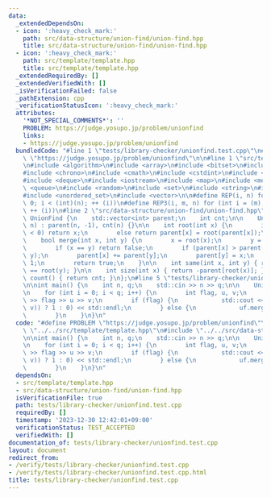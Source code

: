 ```yaml
---
data:
  _extendedDependsOn:
  - icon: ':heavy_check_mark:'
    path: src/data-structure/union-find/union-find.hpp
    title: src/data-structure/union-find/union-find.hpp
  - icon: ':heavy_check_mark:'
    path: src/template/template.hpp
    title: src/template/template.hpp
  _extendedRequiredBy: []
  _extendedVerifiedWith: []
  _isVerificationFailed: false
  _pathExtension: cpp
  _verificationStatusIcon: ':heavy_check_mark:'
  attributes:
    '*NOT_SPECIAL_COMMENTS*': ''
    PROBLEM: https://judge.yosupo.jp/problem/unionfind
    links:
    - https://judge.yosupo.jp/problem/unionfind
  bundledCode: "#line 1 \"tests/library-checker/unionfind.test.cpp\"\n#define PROBLEM\
    \ \"https://judge.yosupo.jp/problem/unionfind\"\n\n#line 1 \"src/template/template.hpp\"\
    \n#include <algorithm>\n#include <array>\n#include <bitset>\n#include <cassert>\n\
    #include <chrono>\n#include <cmath>\n#include <cstdint>\n#include <cstring>\n\
    #include <deque>\n#include <iostream>\n#include <map>\n#include <memory>\n#include\
    \ <queue>\n#include <random>\n#include <set>\n#include <string>\n#include <unordered_map>\n\
    #include <unordered_set>\n#include <vector>\n\n#define REP(i, n) for (int i =\
    \ 0; i < (int)(n); ++ (i))\n#define REP3(i, m, n) for (int i = (m); (i) < (int)(n);\
    \ ++ (i))\n#line 2 \"src/data-structure/union-find/union-find.hpp\"\n\nstruct\
    \ UnionFind {\n    std::vector<int> parent;\n    int cnt;\n\n    UnionFind(int\
    \ n) : parent(n, -1), cnt(n) {}\n\n    int root(int x) {\n        if (parent[x]\
    \ < 0) return x;\n        else return parent[x] = root(parent[x]);\n    }\n\n\
    \    bool merge(int x, int y) {\n        x = root(x);\n        y = root(y);\n\
    \        if (x == y) return false;\n        if (parent[x] > parent[y]) std::swap(x,\
    \ y);\n        parent[x] += parent[y];\n        parent[y] = x;\n        cnt -=\
    \ 1;\n        return true;\n    }\n\n    int same(int x, int y) { return root(x)\
    \ == root(y); }\n\n    int size(int x) { return -parent[root(x)]; }\n\n    int\
    \ count() { return cnt; }\n};\n#line 5 \"tests/library-checker/unionfind.test.cpp\"\
    \n\nint main() {\n    int n, q;\n    std::cin >> n >> q;\n\n    UnionFind uf(n);\n\
    \n    for (int i = 0; i < q; i++) {\n        int flag, u, v;\n        std::cin\
    \ >> flag >> u >> v;\n        if (flag) {\n            std::cout << ((uf.same(u,\
    \ v)) ? 1 : 0) << std::endl;\n        } else {\n            uf.merge(u, v);\n\
    \        }\n    }\n}\n"
  code: "#define PROBLEM \"https://judge.yosupo.jp/problem/unionfind\"\n\n#include\
    \ \"../../src/template/template.hpp\"\n#include \"../../src/data-structure/union-find/union-find.hpp\"\
    \n\nint main() {\n    int n, q;\n    std::cin >> n >> q;\n\n    UnionFind uf(n);\n\
    \n    for (int i = 0; i < q; i++) {\n        int flag, u, v;\n        std::cin\
    \ >> flag >> u >> v;\n        if (flag) {\n            std::cout << ((uf.same(u,\
    \ v)) ? 1 : 0) << std::endl;\n        } else {\n            uf.merge(u, v);\n\
    \        }\n    }\n}\n"
  dependsOn:
  - src/template/template.hpp
  - src/data-structure/union-find/union-find.hpp
  isVerificationFile: true
  path: tests/library-checker/unionfind.test.cpp
  requiredBy: []
  timestamp: '2023-12-30 12:42:01+09:00'
  verificationStatus: TEST_ACCEPTED
  verifiedWith: []
documentation_of: tests/library-checker/unionfind.test.cpp
layout: document
redirect_from:
- /verify/tests/library-checker/unionfind.test.cpp
- /verify/tests/library-checker/unionfind.test.cpp.html
title: tests/library-checker/unionfind.test.cpp
---
```

